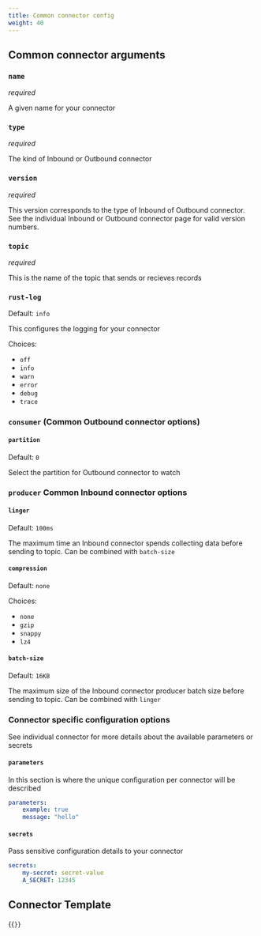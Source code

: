 ```yaml
---
title: Common connector config
weight: 40
---
```

## Common connector arguments

### `name`
*required*

A given name for your connector

### `type`
*required*

The kind of Inbound or Outbound connector

### `version`
*required*

This version corresponds to the type of Inbound of Outbound connector.
See the individual Inbound or Outbound connector page for valid version numbers.

### `topic`
*required*

This is the name of the topic that sends or recieves records

### `rust-log`
Default: `info`

This configures the logging for your connector

Choices:
- `off`
- `info`
- `warn`
- `error`
- `debug`
- `trace`


### `consumer` (Common Outbound connector options)

#### `partition`
Default: `0`

Select the partition for Outbound connector to watch

### `producer` Common Inbound connector options

#### `linger`
Default: `100ms`

The maximum time an Inbound connector spends collecting data before sending to topic.
Can be combined with `batch-size`

#### `compression`
Default: `none`

Choices:
- `none`
- `gzip`
- `snappy`
- `lz4`

#### `batch-size`
Default: `16KB`

The maximum size of the Inbound connector producer batch size before sending to topic.
Can be combined with `linger`

### Connector specific configuration options

See individual connector for more details about the available parameters or secrets


#### `parameters`

In this section is where the unique configuration per connector will be described

```yaml
parameters:
    example: true
    message: "hello"
```

#### `secrets`
Pass sensitive configuration details to your connector

```yaml
secrets:
    my-secret: secret-value
    A_SECRET: 12345
```

## Connector Template

{{<code file="code-blocks/yaml/connector-template.yaml" lang="yaml" copy=true >}}